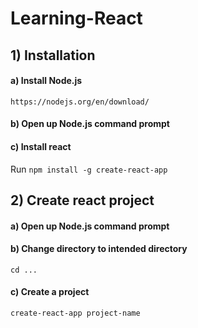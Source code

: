 # Learning-React

## 1) Installation
#### a) Install Node.js
```https://nodejs.org/en/download/```
#### b) Open up Node.js command prompt
#### c) Install react
Run ```npm install -g create-react-app```

## 2) Create react project
#### a) Open up Node.js command prompt
#### b) Change directory to intended directory
```cd ...```
#### c) Create a project
```create-react-app project-name```
